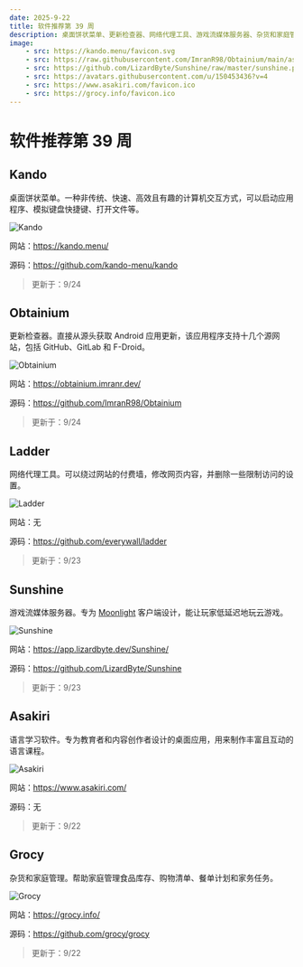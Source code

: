```yaml
---
date: 2025-9-22
title: 软件推荐第 39 周
description: 桌面饼状菜单、更新检查器、网络代理工具、游戏流媒体服务器、杂货和家庭管理。
image: 
    - src: https://kando.menu/favicon.svg
    - src: https://raw.githubusercontent.com/ImranR98/Obtainium/main/assets/graphics/icon_small.png
    - src: https://github.com/LizardByte/Sunshine/raw/master/sunshine.png
    - src: https://avatars.githubusercontent.com/u/150453436?v=4
    - src: https://www.asakiri.com/favicon.ico
    - src: https://grocy.info/favicon.ico
---
```


# 软件推荐第 39 周

## Kando <Badge type="tip" text="桌面端" />

桌面饼状菜单。一种非传统、快速、高效且有趣的计算机交互方式，可以启动应用程序、模拟键盘快捷键、打开文件等。

<Img src="/images/software/2025/39/kando.webp" alt="Kando" />

网站：https://kando.menu/

源码：https://github.com/kando-menu/kando

> 更新于：9/24

## Obtainium <Badge type="info" text="Android" />

更新检查器。直接从源头获取 Android 应用更新，该应用程序支持十几个源网站，包括 GitHub、GitLab 和 F-Droid。

<Img src="/images/software/2025/39/obtainium.webp" alt="Obtainium" />

网站：https://obtainium.imranr.dev/

源码：https://github.com/ImranR98/Obtainium

> 更新于：9/24

## Ladder <Badge type="warning" text="Web" />

网络代理工具。可以绕过网站的付费墙，修改网页内容，并删除一些限制访问的设置。

<Img src="/images/software/2025/39/ladder.webp" alt="Ladder" />

网站：无

源码：https://github.com/everywall/ladder

> 更新于：9/23

## Sunshine <Badge type="warning" text="Web" />

游戏流媒体服务器。专为 [Moonlight](https://moonlight-stream.org/) 客户端设计，能让玩家低延迟地玩云游戏。

<Img src="/images/software/2025/39/sunshine.webp" alt="Sunshine" />

网站：https://app.lizardbyte.dev/Sunshine/

源码：https://github.com/LizardByte/Sunshine

> 更新于：9/23

## Asakiri <Badge type="tip" text="桌面端" />

语言学习软件。专为教育者和内容创作者设计的桌面应用，用来制作丰富且互动的语言课程。

<Img src="/images/software/2025/39/asakiri.webp" alt="Asakiri" />

网站：https://www.asakiri.com/

源码：无

> 更新于：9/22

## Grocy <Badge type="info" text="移动端" /> <Badge type="tip" text="桌面端" /> <Badge type="danger" text="扩展程序" />

杂货和家庭管理。帮助家庭管理食品库存、购物清单、餐单计划和家务任务。

<Img src="/images/software/2025/39/grocy.webp" alt="Grocy" />

网站：https://grocy.info/

源码：https://github.com/grocy/grocy

> 更新于：9/22